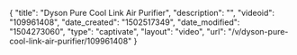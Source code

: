 {
    "title": "Dyson Pure Cool Link Air Purifier",
    "description": "",
    "videoid": "109961408",
    "date_created": "1502517349",
    "date_modified": "1504273060",
    "type": "captivate",
    "layout": "video",
    "url": "\/v\/dyson-pure-cool-link-air-purifier\/109961408"
}